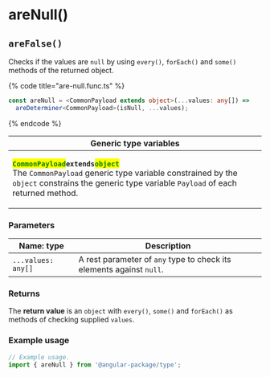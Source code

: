 # areNull()

## `areFalse()`

Checks if the values are `null` by using `every()`, `forEach()` and `some()` methods of the returned object.

{% code title="are-null.func.ts" %}
```typescript
const areNull = <CommonPayload extends object>(...values: any[]) =>
  areDeterminer<CommonPayload>(isNull, ...values);
```
{% endcode %}

| Generic type variables                                                                                                                                                                                                                                                                                                                                                            |
| --------------------------------------------------------------------------------------------------------------------------------------------------------------------------------------------------------------------------------------------------------------------------------------------------------------------------------------------------------------------------------- |
| <p><mark style="color:green;"><strong><code>CommonPayload</code></strong></mark><strong><code>extends</code></strong><mark style="color:green;"><strong><code>object</code></strong></mark><br>The <code>CommonPayload</code> generic type variable constrained by the <code>object</code> constrains the generic type variable <code>Payload</code> of each returned method.</p> |

### Parameters

| Name: type         | Description                                                          |
| ------------------ | -------------------------------------------------------------------- |
| `...values: any[]` | A rest parameter of `any` type to check its elements against `null`. |

### Returns

The **return value** is an `object` with `every()`, `some()` and `forEach()` as methods of checking supplied `values`.

### Example usage

```typescript
// Example usage.
import { areNull } from '@angular-package/type';


```

